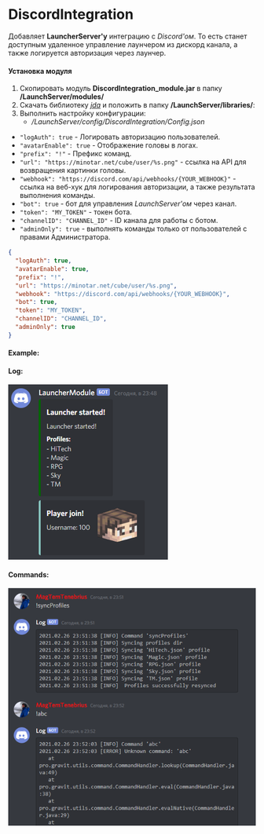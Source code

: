 # DiscordIntegration

Добавляет **LauncherServer'у** интеграцию с *Discord'ом*. То есть станет доступным удаленное управление лаунчером из
дискорд канала, а также логируется авторизация через лаунчер.

#### Установка модуля

1. Скопировать модуль **DiscordIntegration_module.jar** в папку **/LaunchServer/modules/**
2. Скачать библиотеку *[jda]* и положить в папку **/LaunchServer/libraries/**:
3. Выполнить настройку конфигурации:
    - */LaunchServer/config/DiscordIntegration/Config.json*

- `"logAuth": true` - Логировать авторизацию пользователей.
- `"avatarEnable": true` - Отображение головы в логах.
- `"prefix": "!"` - Префикс команд.
- `"url": "https://minotar.net/cube/user/%s.png"` - ссылка на API для возвращения картинки головы.
- `"webhook": "https://discord.com/api/webhooks/{YOUR_WEBHOOK}"` - ссылка на веб-хук для логирования авторизации, а
  также результата выполнения команды.
- `"bot": true` - бот для управления *LaunchServer'ом* через канал.
- `"token": "MY_TOKEN"` - токен бота.
- `"channelID": "CHANNEL_ID"` - ID канала для работы с ботом.
- `"adminOnly": true` - выполнять команды только от пользователей с правами Администратора.

```json
{
  "logAuth": true,
  "avatarEnable": true,
  "prefix": "!",
  "url": "https://minotar.net/cube/user/%s.png",
  "webhook": "https://discord.com/api/webhooks/{YOUR_WEBHOOK}",
  "bot": true,
  "token": "MY_TOKEN",
  "channelID": "CHANNEL_ID",
  "adminOnly": true
}
```

#### Example:

#### Log:

![Log](img/log.png)

#### Commands:

![Command](img/command.png)

[jda]: https://github.com/DV8FromTheWorld/JDA/releases/download/v4.2.0/JDA-4.2.0_168-withDependencies-min.jar
